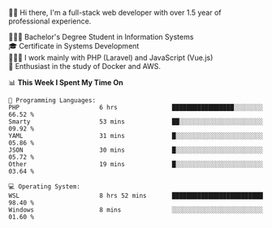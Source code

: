🧑🏻 Hi there, I'm a full-stack web developer with over 1.5 year of professional experience.

🧑🏻‍🎓 Bachelor's Degree Student in Information Systems<br/>
🎓 Certificate in Systems Development<br/>
🧑🏻‍💻 I work mainly with PHP (Laravel) and JavaScript (Vue.js)<br/>
📘 Enthusiast in the study of Docker and AWS.<br/>

<!--START_SECTION:waka-->
📊 **This Week I Spent My Time On** 

```text
💬 Programming Languages: 
PHP                      6 hrs               █████████████████░░░░░░░░   66.52 % 
Smarty                   53 mins             ██░░░░░░░░░░░░░░░░░░░░░░░   09.92 % 
YAML                     31 mins             █░░░░░░░░░░░░░░░░░░░░░░░░   05.86 % 
JSON                     30 mins             █░░░░░░░░░░░░░░░░░░░░░░░░   05.72 % 
Other                    19 mins             █░░░░░░░░░░░░░░░░░░░░░░░░   03.64 % 

💻 Operating System: 
WSL                      8 hrs 52 mins       █████████████████████████   98.40 % 
Windows                  8 mins              ░░░░░░░░░░░░░░░░░░░░░░░░░   01.60 % 
```


<!--END_SECTION:waka-->
